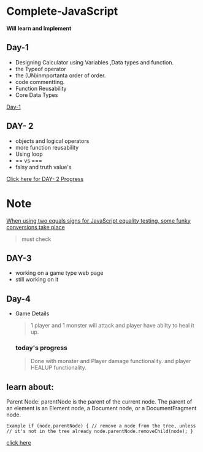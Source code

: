 # Complete-JavaScript

**Will learn and Implement**

## Day-1

* Designing Calculator using Variables ,Data types and function.
* the Typeof operator
* the (UN)inmportanta order of order.
* code commentting.
* Function Reusability
* Core Data Types

[Day-1](https://github.com/kushagra67414/Complete-JavaScript/tree/master/Day-1)

## DAY- 2

* objects and logical operators
* more function reusability
* Using loop 
* == vs ===
* falsy and truth value's


[Click here for DAY- 2 Progress](https://github.com/kushagra67414/Complete-JavaScript/tree/master/Day-2)



# Note

[When using two equals signs for JavaScript equality testing, some funky conversions take place](https://dorey.github.io/JavaScript-Equality-Table/)
>must check

## DAY-3 
* working on a game type web page 
* still working on it 

## Day-4 
* Game Details
  > 1 player and 1 monster will attack
  > and player have abilty to heal it up.
 
    ### today's progress
  > Done with monster and  Player damage functionality.
  > and player HEALUP functionality.
  
  
## learn about: 
Parent Node: 
parentNode is the parent of the current node. The parent of an element is an Element node, a Document node, or a DocumentFragment node.

`Example
if (node.parentNode) {
  // remove a node from the tree, unless 
  // it's not in the tree already
  node.parentNode.removeChild(node);
}`

 
[click here](https://github.com/kushagra67414/Complete-JavaScript/tree/master/Day-4)
